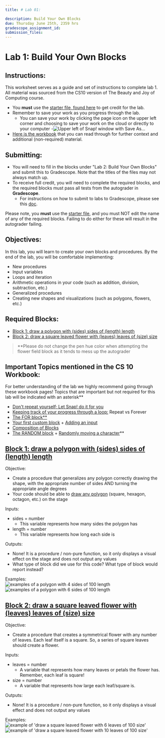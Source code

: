 ```yaml
---
title: # Lab 01: 

description: Build Your Own Blocks
due: Thursday June 25th, 2359 hrs
gradescope_assignment_id: 
submission_files:
---
```


# Lab 1: Build Your Own Blocks

## Instructions: 
This worksheet serves as a guide and set of instructions to complete lab 1. All material was sourced from the CS10 version of The Beauty and Joy of Computing course.

- You **must** use the [starter file, found here](https://snap.berkeley.edu/snap/snap.html#open:https://cs10.org/bjc-r/prog/loop/lab2-starter-code-v3.xml) to get credit for the lab.
- Remember to save your work as you progress through the lab.
    - You can save your work by clicking the page icon on the upper left corner and choosing to save your work on the cloud or directly to your computer
    -![Upper left of Snap! window with Save As...](/images)
- [Here is the workbook](https://cs10.org/bjc-r/cur/programming/loops/repeat-n/introduction-to-repeat-n.html?1&2&2&3&topic=berkeley_bjc%2Fintro_pair%2F2-loops-variables.topic&course=cs10_fa21.html&novideo&noreading&noassignment) that you can read through for further context and additional (non-required) material. 

## Submitting: 
- You will need to fill in the blocks under "Lab 2: Build Your Own Blocks" and submit this to Gradescope. Note that the titles of the files may not always match up. 
- To receive full credit, you will need to complete the required blocks, and the required blocks must pass all tests from the autograder in **Gradescope**. 
    - For instructions on how to submit to labs to Gradescope, please see this [doc](https://docs.google.com/document/d/1XAcZc9ypX07-bt0gK6uQ4P-06SrjPRsgiOjERIOlvYU/edit?usp=sharing).

 Please note, you **must** use the [starter file](https://snap.berkeley.edu/snap/snap.html#open:https://cs10.org/bjc-r/prog/loop/lab2-starter-code-v3.xml), and you must NOT edit the name of any of the required blocks. Failing to do either for these will result in the autograder failing.

## Objectives: 
In this lab, you will learn to create your own blocks and procedures. By the end of the lab, you will be comfortable implementing:
- New procedures
- Input variables
- Loops and iteration
- Arithmetic operations in your code (such as addition, division, subtraction, etc.)
- Generalized procedures
- Creating new shapes and visualizations (such as polygons, flowers, etc.)

## Required Blocks: 
- [Block 1:  draw a polygon with (sides) sides of (length) length](#block-1--draw-a-polygon-with-sides-sides-of-length-length)
- [Block 2: draw a square leaved flower with (leaves) leaves of (size) size](#block-2-draw-a-square-leaved-flower-with-leaves-leaves-of-size-size)

> **Please do not change the pen hue color when attempting the flower field block as it tends to mess up the autograder 

## Important Topics mentioned in the CS 10 Workbook: 
For better understanding of the lab we highly recommend going through these workbook pages! Topics that are important but not required for this lab will be indicated with an asterisk**
- [Don't repeat yourself; Let Snap! do it for you](https://cs10.org/bjc-r/cur/programming/loops/repeat-n/introduction-to-repeat-n.html?1&1&2&2&2&3&3&4&4&4&5&topic=berkeley_bjc%2Fintro_pair%2F2-loops-variables.topic&course=cs10_fa21.html&novideo&noreading&noassignment)
- [Keeping track of your progress through a loop:](https://cs10.org/bjc-r/cur/programming/loops/for/introduction-to-for.html?1&1&2&2&3&topic=berkeley_bjc%2Fintro_pair%2F2-loops-variables.topic&course=cs10_fa21.html&novideo&noreading&noassignment) Repeat vs Forever
- [The FOR block**](https://cs10.org/bjc-r/cur/programming/loops/for/for.html?1&1&2&2&3&topic=berkeley_bjc%2Fintro_pair%2F2-loops-variables.topic&course=cs10_fa21.html&novideo&noreading&noassignment)
- [Your first custom block](https://cs10.org/bjc-r/cur/programming/functions/intro/tutorial-custom-blocks.html?1&1&2&2&2&3&topic=berkeley_bjc%2Fintro_pair%2F2-loops-variables.topic&course=cs10_fa21.html&novideo&noreading&noassignment) + [Adding an input](https://cs10.org/bjc-r/cur/programming/functions/intro/adding-a-simple-input.html?1&1&2&2&2&3&topic=berkeley_bjc%2Fintro_pair%2F2-loops-variables.topic&course=cs10_fa21.html&novideo&noreading&noassignment)
- [Composition of Blocks](https://cs10.org/bjc-r/cur/programming/functions/intro/composing-blocks.html?1&1&2&2&2&3&3&4&4&4&5&5&topic=berkeley_bjc%2Fintro_pair%2F2-loops-variables.topic&course=cs10_fa21.html&novideo&noreading&noassignment)
- [The RANDOM block](https://cs10.org/bjc-r/cur/programming/random/the-random-block.html?1&1&2&2&2&3&3&4&4&4&5&5&topic=berkeley_bjc%2Fintro_pair%2F2-loops-variables.topic&course=cs10_fa21.html&novideo&noreading&noassignment) + [Randomly moving a character](https://cs10.org/bjc-r/cur/programming/random/randomly-moving-character.html?1&1&2&2&2&3&3&4&4&4&5&5&topic=berkeley_bjc%2Fintro_pair%2F2-loops-variables.topic&course=cs10_fa21.html&novideo&noreading&noassignment)**

## [Block 1:  draw a polygon with (sides) sides of (length) length](https://cs10.org/bjc-r/cur/programming/functions/make-a-draw-polygon-block.html?1&2&2&3&topic=berkeley_bjc%2Fintro_pair%2F2-loops-variables.topic&course=cs10_fa21.html&novideo&noreading&noassignment)

Objective:
- Create a procedure that generalizes any polygon correctly drawing the shape, with the appropriate number of sides AND turning the appropriate angle degrees
- Your code should be able to [draw any polygon](https://cs10.org/bjc-r/cur/programming/loops/repeat-n/draw-regular-polygons-with-repeat.html?1&1&2&2&2&3&3&4&4&4&5&5&topic=berkeley_bjc%2Fintro_pair%2F2-loops-variables.topic&course=cs10_fa21.html&novideo&noreading&noassignment) (square, hexagon, octagon, etc.) on the stage

Inputs: 
- sides = number
    - This variable represents how many sides the polygon has
- length = number
    - This variable represents how long each side is

Outputs: 
- None! It is a procedure / non-pure function, so it only displays a visual effect on the stage and does not output any values
- What type of block did we use for this code? What type of block would report instead? 

Examples:   
![examples of a polygon with 4 sides of 100 length](/asssets/images/lab_images/lab2_b1_1.png)   
![examples of a polygon with 6 sides of 100 length](/asssets/images/lab_images/lab2_b1_2.png)

## [Block 2: draw a square leaved flower with (leaves) leaves of (size) size](https://cs10.org/bjc-r/cur/programming/functions/intro/composing-blocks.html?1&2&2&3&topic=berkeley_bjc%2Fintro_pair%2F2-loops-variables.topic&course=cs10_fa21.html&novideo&noreading&noassignment) 
Objective: 
- Create a procedure that creates a symmetrical flower with any number of leaves. Each leaf itself is a square. So, a series of square leaves should create a flower.

Inputs: 
- leaves = number
    - A variable that represents how many leaves or petals the flower has. Remember, each leaf is square!
- size = number
    - A variable that represents how large each leaf/square is.

Outputs: 
- None! It is a procedure / non-pure function, so it only displays a visual effect and does not output any values

Examples:  
![example of 'draw a square leaved flower with 6 leaves of 100 size'](/asssets/images/lab_images/lab2_b2_1.png)   
![example of 'draw a square leaved flower with 10 leaves of 100 size'](/asssets/images/lab_images/lab2_b2_2.png)
